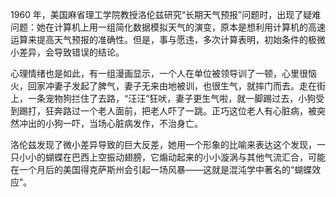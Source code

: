 

 1960 年，美国麻省理工学院教授洛伦兹研究“长期天气预报”问题时，出现了疑难问题：她在计算机上用一组简化数据模拟天气的演变，原本是想利用计算机的高速运算来提高天气预报的准确性。但是，事与愿违，多次计算表明，初始条件的极微小差异，会导致错误的结论。
 
 心理情绪也是如此，有一组漫画显示，一个人在单位被领导训了一顿，心里很恼火，回家冲妻子发起了脾气，妻子无来由地被训，也很生气，就摔门而去。走在街上，一条宠物狗拦住了去路，“汪汪”狂吠，妻子更生气啦，就一脚踢过去，小狗受到踢打，狂奔路过一个老人面前，把老人吓了一跳。正巧这位老人有心脏病，被突然冲出的小狗一吓，当场心脏病发作，不治身亡。

 洛伦兹发现了微小差异导致的巨大反差，她用一个形象的比喻来表达这个发现，一只小小的蝴蝶在巴西上空振动翅膀，它煽动起来的小小漩涡与其他气流汇合，可能在一个月后的美国得克萨斯州会引起一场风暴——这就是混沌学中著名的“蝴蝶效应”。

